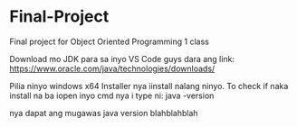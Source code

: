 # Final-Project
Final project for Object Oriented Programming 1 class

Download mo JDK para sa inyo VS Code guys dara ang link:
https://www.oracle.com/java/technologies/downloads/

Pilia ninyo windows x64 Installer nya iinstall nalang ninyo.
To check if naka install na ba iopen inyo cmd nya i type ni:
java -version

nya dapat ang mugawas java version blahblahblah
